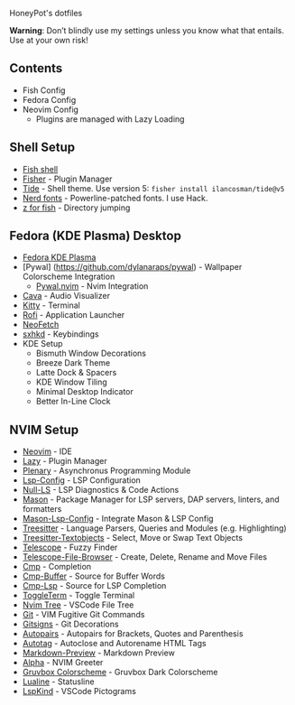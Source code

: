 HoneyPot's dotfiles

**Warning**: Don’t blindly use my settings unless you know what that entails. Use at your own risk!

## Contents
- Fish Config
- Fedora Config
- Neovim Config
  - Plugins are managed with Lazy Loading
  
## Shell Setup 

- [Fish shell](https://fishshell.com/)
- [Fisher](https://github.com/jorgebucaran/fisher) - Plugin Manager
- [Tide](https://github.com/IlanCosman/tide) - Shell theme. Use version 5: `fisher install ilancosman/tide@v5`
- [Nerd fonts](https://github.com/ryanoasis/nerd-fonts) - Powerline-patched fonts. I use Hack.
- [z for fish](https://github.com/jethrokuan/z) - Directory jumping

## Fedora (KDE Plasma) Desktop
- [Fedora KDE Plasma](https://spins.fedoraproject.org/en/kde/)
- [Pywal] (https://github.com/dylanaraps/pywal) - Wallpaper Colorscheme Integration
    - [Pywal.nvim](https://github.com/AlphaTechnolog/pywal.nvim) - Nvim Integration
- [Cava](https://github.com/karlstav/cava) - Audio Visualizer
- [Kitty](https://github.com/kovidgoyal/kitty) - Terminal
- [Rofi](https://github.com/davatorium/rofi) - Application Launcher
- [NeoFetch](https://github.com/dylanaraps/neofetch)
- [sxhkd](https://github.com/baskerville/sxhkd) - Keybindings
- KDE Setup
  - Bismuth Window Decorations
  - Breeze Dark Theme  
  - Latte Dock & Spacers
  - KDE Window Tiling
  - Minimal Desktop Indicator
  - Better In-Line Clock

## NVIM Setup
- [Neovim](https://github.com/neovim/neovim) - IDE
- [Lazy](https://github.com/folke/lazy.nvim) - Plugin Manager
- [Plenary](https://github.com/nvim-lua/plenary.nvim) - Asynchronus Programming Module
- [Lsp-Config](https://github.com/neovim/nvim-lspconfig) - LSP Configuration
- [Null-LS](https://github.com/jose-elias-alvarez/null-ls.nvim) - LSP Diagnostics & Code Actions
- [Mason](https://github.com/williamboman/mason.nvim) - Package Manager for LSP servers, DAP servers, linters, and formatters
- [Mason-Lsp-Config](https://github.com/williamboman/mason-lspconfig.nvim) - Integrate Mason & LSP Config
- [Treesitter](https://github.com/nvim-treesitter/nvim-treesitter) - Language Parsers, Queries and Modules (e.g. Highlighting)
- [Treesitter-Textobjects](https://github.com/nvim-treesitter/nvim-treesitter-textobjects) - Select, Move or Swap Text Objects
- [Telescope](https://github.com/nvim-telescope/telescope.nvim) - Fuzzy Finder
- [Telescope-File-Browser](https://github.com/nvim-telescope/telescope-file-browser.nvim) - Create, Delete, Rename and Move Files
- [Cmp](https://github.com/hrsh7th/nvim-cmp) - Completion
- [Cmp-Buffer](https://github.com/hrsh7th/cmp-buffer) - Source for Buffer Words
- [Cmp-Lsp](https://github.com/hrsh7th/cmp-nvim-lsp) - Source for LSP Completion
- [ToggleTerm](https://github.com/akinsho/toggleterm.nvim) - Toggle Terminal
- [Nvim Tree](https://github.com/nvim-tree/nvim-tree.lua) - VSCode File Tree
- [Git](https://github.com/dinhhuy258/git.nvim) - VIM Fugitive Git Commands
- [Gitsigns](https://github.com/lewis6991/gitsigns.nvim) - Git Decorations
- [Autopairs](https://github.com/windwp/nvim-autopairs) - Autopairs for Brackets, Quotes and Parenthesis
- [Autotag](https://github.com/windwp/nvim-ts-autotag) - Autoclose and Autorename HTML Tags
- [Markdown-Preview](https://github.com/iamcco/markdown-preview.nvim) - Markdown Preview
- [Alpha](https://github.com/goolord/alpha-nvim) - NVIM Greeter
- [Gruvbox Colorscheme](https://github.com/ellisonleao/gruvbox.nvim) - Gruvbox Dark Colorscheme
- [Lualine](https://github.com/nvim-lualine/lualine.nvim) - Statusline
- [LspKind](https://github.com/onsails/lspkind.nvim) - VSCode Pictograms



